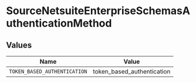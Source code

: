 # SourceNetsuiteEnterpriseSchemasAuthenticationMethod


## Values

| Name                         | Value                        |
| ---------------------------- | ---------------------------- |
| `TOKEN_BASED_AUTHENTICATION` | token_based_authentication   |